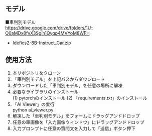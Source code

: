 ## モデル
■車判別モデル\
https://drive.google.com/drive/folders/1U-O0aMDx8fvX3Sgih1Qyqp4MVYoM8WFH
- Idefics2-8B-Instruct_Car.zip

## 使用方法
1. 本リポジトリをクローン
2. 「車判別モデル」を上記パスからダウンロード
3. ダウンロードした「車判別モデル」を任意の場所に解凍
4. 必要なライブラリのインストール\
(1) pytorchのインストール
(2) 「requirements.txt」のインストール
5. 「AI Viewer」の実行\
python ai_viewer.py
6. 解凍した「車判別モデル」をフォームにドラッグアンドドロップ
7. 任意の車画像を「入力画像ウィンドウ」にドラッグアンドドロップ
8. 入力プロンプトに任意の質問文を入力して「送信」ボタン押下

